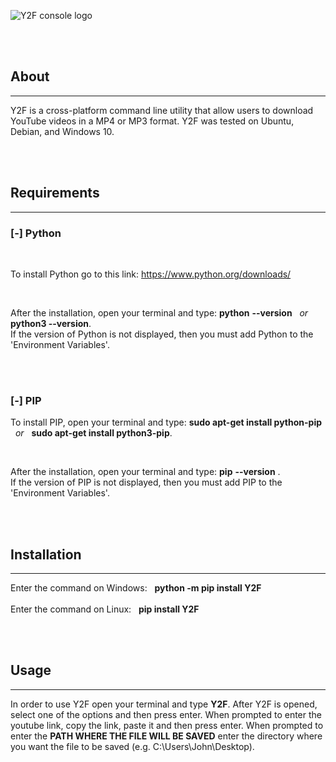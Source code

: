 
![Y2F console logo](https://user-images.githubusercontent.com/87245086/215366359-7b0a7f42-ccaa-44fd-9d19-d8c26399a2c0.png)


<br>
<br>

## About
____________________________
Y2F is a cross-platform command line utility that allow users to download YouTube videos in a MP4 or MP3 format. Y2F was tested on Ubuntu, Debian, and Windows 10.

<br>
<br>

## Requirements
___________________________

### [-] Python

<br>

To install Python go to this link: https://www.python.org/downloads/

<br>

After the installation, open your terminal and type:   **python** **--version**  &nbsp; *or* &nbsp;  **python3 --version**. <br>
If the version of Python is not displayed, then you must add Python to the <br>
'Environment Variables'.



<br>
<br>

### [-] PIP

To install PIP, open your terminal and type:  **sudo apt-get install python-pip** &nbsp; *or* &nbsp; **sudo apt-get install python3-pip**. <br>

<br>

After the installation, open your terminal and type:  **pip** **--version** . <br>
If the version of PIP is not displayed, then you must add PIP to the <br>
'Environment Variables'.


<br>
<br>

## Installation
___________________________

Enter the command on Windows:  &nbsp; **python -m pip install Y2F** 
<br/>
<br/>
Enter the command on Linux:  &nbsp; **pip install Y2F**

<br>
<br>

## Usage
__________________

In order to use Y2F open your terminal and type **Y2F**. After Y2F is opened, <br>
select one of the options and then press enter. When prompted to enter the <br>
youtube link, copy the link, paste it and then press enter. When prompted to <br> 
enter the **PATH WHERE THE FILE WILL BE SAVED** enter the directory where <br>
you want the file to be saved (e.g.  C:\Users\John\Desktop).

